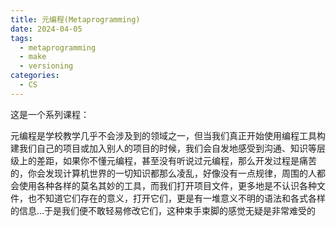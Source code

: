 ```yaml
---
title: 元编程(Metaprogramming)
date: 2024-04-05
tags: 
  - metaprogramming
  - make
  - versioning
categories: 
  - CS
---
```


这是一个系列课程：


元编程是学校教学几乎不会涉及到的领域之一，但当我们真正开始使用编程工具构建我们自己的项目或加入别人的项目的时候，我们会自发地感受到沟通、知识等层级上的差距，如果你不懂元编程，甚至没有听说过元编程，那么开发过程是痛苦的，你会发现计算机世界的一切知识都那么凌乱，好像没有一点规律，周围的人都会使用各种各样的莫名其妙的工具，而我们打开项目文件，更多地是不认识各种文件，也不知道它们存在的意义，打开它们，更是有一堆意义不明的语法和各式各样的信息...于是我们便不敢轻易修改它们，这种束手束脚的感觉无疑是非常难受的


